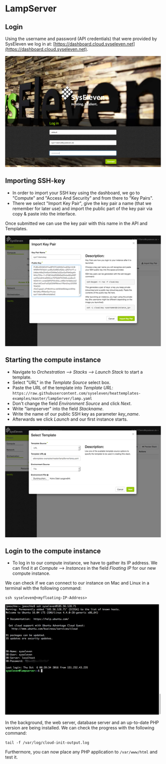 # LampServer


## Login

Using the username and password (API credentials) that were provided by SysEleven we log in at: [https://dashboard.cloud.syseleven.net](https://dashboard.cloud.syseleven.net).

![SysEleven Login](./img/login.png)

## Importing SSH-key

* In order to import your SSH key using the dashboard, we go to "Compute" and "Access And Security" and from there to "Key Pairs".
* There we select "Import Key Pair", give the key pair a name (that we remember for later use) and import the public part of the key pair via copy & paste into the interface.

Once submitted we can use the key pair with this name in the API and Templates.

![import SSH key](./img/sshkeys.png)

## Starting the compute instance

* Navigate to *Orchestration --> Stacks --> Launch Stack* to start a template.
* Select "URL" in the *Template Source* select box.
* Paste the URL of the template into *Template URL*:
`https://raw.githubusercontent.com/syseleven/heattemplates-examples/master/lampServer/lamp.yaml`
* Don't change the field *Environment Source* and click *Next*.
* Write "lampserver" into the field *Stackname*.
* Write the name of our public SSH key as parameter *key_name*.
* Afterwards we click *Launch* and our first instance starts.

![Launch Stack](./img/launch.png)

## Login to the compute instance
* To log in to our compute instance, we have to gather its IP address. We can find it at *Compute* --> *Instances* in the field *Floating IP* for our new compute instance.

We can check if we can connect to our instance on Mac and Linux in a terminal with the following command:
```shell
ssh syseleven@<myfloating-IP-Address>
```

![SSH login](./img/loginterminal.png)

In the background, the web server, database server and an up-to-date PHP version are being installed.
We can check the progress with the following command:
```shell
tail -f /var/log/cloud-init-output.log
```

Furthermore, you can now place any PHP application to `/var/www/html` and test it.
